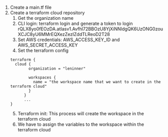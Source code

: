 1. Create a main.tf file
2. Create a terraform cloud repository
   1. Get the organization name
   2. CLI login: terraform login and generate a token to login
   rQLX8yo0fEOzDA.atlasv1.Avfhl72BBOzU8YjXiNNldgQK6UzONG0zouXCJC8yU6MMrEQXezZezIZddTLReoD2T28
   3. Set AWS credentials: AWS_ACCESS_KEY_ID and AWS_SECRET_ACCESS_KEY
   4. Set the terraform config
    ```hcl
    terraform {
      cloud {
            organization = "leninner"

            workspaces {
              name = "the workspace name that we want to create in the terraform cloud"
            }
          }
          ...
    }
    ```
   5. Terraform init: This process will create the workspace in the terraform cloud
   6. We have to assign the variables to the workspace within the terraform cloud


